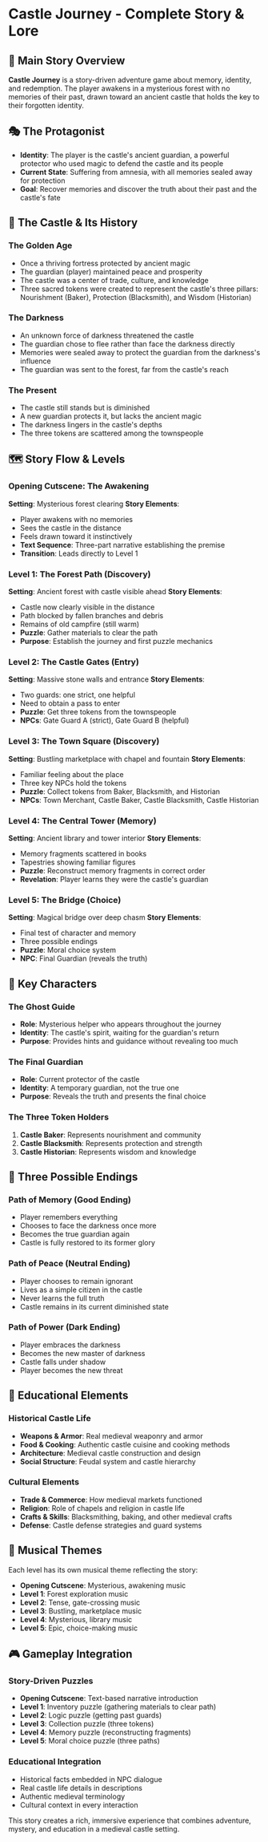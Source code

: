 # Castle Journey - Complete Story & Lore

## 📖 Main Story Overview

**Castle Journey** is a story-driven adventure game about memory, identity, and redemption. The player awakens in a mysterious forest with no memories of their past, drawn toward an ancient castle that holds the key to their forgotten identity.

## 🎭 The Protagonist

- **Identity**: The player is the castle's ancient guardian, a powerful protector who used magic to defend the castle and its people
- **Current State**: Suffering from amnesia, with all memories sealed away for protection
- **Goal**: Recover memories and discover the truth about their past and the castle's fate

## 🏰 The Castle & Its History

### The Golden Age
- Once a thriving fortress protected by ancient magic
- The guardian (player) maintained peace and prosperity
- The castle was a center of trade, culture, and knowledge
- Three sacred tokens were created to represent the castle's three pillars: Nourishment (Baker), Protection (Blacksmith), and Wisdom (Historian)

### The Darkness
- An unknown force of darkness threatened the castle
- The guardian chose to flee rather than face the darkness directly
- Memories were sealed away to protect the guardian from the darkness's influence
- The guardian was sent to the forest, far from the castle's reach

### The Present
- The castle still stands but is diminished
- A new guardian protects it, but lacks the ancient magic
- The darkness lingers in the castle's depths
- The three tokens are scattered among the townspeople

## 🗺️ Story Flow & Levels

### Opening Cutscene: The Awakening
**Setting**: Mysterious forest clearing
**Story Elements**:
- Player awakens with no memories
- Sees the castle in the distance
- Feels drawn toward it instinctively
- **Text Sequence**: Three-part narrative establishing the premise
- **Transition**: Leads directly to Level 1

### Level 1: The Forest Path (Discovery)
**Setting**: Ancient forest with castle visible ahead
**Story Elements**:
- Castle now clearly visible in the distance
- Path blocked by fallen branches and debris
- Remains of old campfire (still warm)
- **Puzzle**: Gather materials to clear the path
- **Purpose**: Establish the journey and first puzzle mechanics

### Level 2: The Castle Gates (Entry)
**Setting**: Massive stone walls and entrance
**Story Elements**:
- Two guards: one strict, one helpful
- Need to obtain a pass to enter
- **Puzzle**: Get three tokens from the townspeople
- **NPCs**: Gate Guard A (strict), Gate Guard B (helpful)

### Level 3: The Town Square (Discovery)
**Setting**: Bustling marketplace with chapel and fountain
**Story Elements**:
- Familiar feeling about the place
- Three key NPCs hold the tokens
- **Puzzle**: Collect tokens from Baker, Blacksmith, and Historian
- **NPCs**: Town Merchant, Castle Baker, Castle Blacksmith, Castle Historian

### Level 4: The Central Tower (Memory)
**Setting**: Ancient library and tower interior
**Story Elements**:
- Memory fragments scattered in books
- Tapestries showing familiar figures
- **Puzzle**: Reconstruct memory fragments in correct order
- **Revelation**: Player learns they were the castle's guardian

### Level 5: The Bridge (Choice)
**Setting**: Magical bridge over deep chasm
**Story Elements**:
- Final test of character and memory
- Three possible endings
- **Puzzle**: Moral choice system
- **NPC**: Final Guardian (reveals the truth)

## 👥 Key Characters

### The Ghost Guide
- **Role**: Mysterious helper who appears throughout the journey
- **Identity**: The castle's spirit, waiting for the guardian's return
- **Purpose**: Provides hints and guidance without revealing too much

### The Final Guardian
- **Role**: Current protector of the castle
- **Identity**: A temporary guardian, not the true one
- **Purpose**: Reveals the truth and presents the final choice

### The Three Token Holders
1. **Castle Baker**: Represents nourishment and community
2. **Castle Blacksmith**: Represents protection and strength
3. **Castle Historian**: Represents wisdom and knowledge

## 🎯 Three Possible Endings

### Path of Memory (Good Ending)
- Player remembers everything
- Chooses to face the darkness once more
- Becomes the true guardian again
- Castle is fully restored to its former glory

### Path of Peace (Neutral Ending)
- Player chooses to remain ignorant
- Lives as a simple citizen in the castle
- Never learns the full truth
- Castle remains in its current diminished state

### Path of Power (Dark Ending)
- Player embraces the darkness
- Becomes the new master of darkness
- Castle falls under shadow
- Player becomes the new threat

## 🧩 Educational Elements

### Historical Castle Life
- **Weapons & Armor**: Real medieval weaponry and armor
- **Food & Cooking**: Authentic castle cuisine and cooking methods
- **Architecture**: Medieval castle construction and design
- **Social Structure**: Feudal system and castle hierarchy

### Cultural Elements
- **Trade & Commerce**: How medieval markets functioned
- **Religion**: Role of chapels and religion in castle life
- **Crafts & Skills**: Blacksmithing, baking, and other medieval crafts
- **Defense**: Castle defense strategies and guard systems

## 🎵 Musical Themes

Each level has its own musical theme reflecting the story:
- **Opening Cutscene**: Mysterious, awakening music
- **Level 1**: Forest exploration music
- **Level 2**: Tense, gate-crossing music
- **Level 3**: Bustling, marketplace music
- **Level 4**: Mysterious, library music
- **Level 5**: Epic, choice-making music

## 🎮 Gameplay Integration

### Story-Driven Puzzles
- **Opening Cutscene**: Text-based narrative introduction
- **Level 1**: Inventory puzzle (gathering materials to clear path)
- **Level 2**: Logic puzzle (getting past guards)
- **Level 3**: Collection puzzle (three tokens)
- **Level 4**: Memory puzzle (reconstructing fragments)
- **Level 5**: Moral choice puzzle (three paths)

### Educational Integration
- Historical facts embedded in NPC dialogue
- Real castle life details in descriptions
- Authentic medieval terminology
- Cultural context in every interaction

This story creates a rich, immersive experience that combines adventure, mystery, and education in a medieval castle setting. 